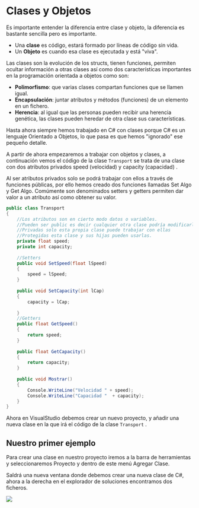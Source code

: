 # Clases y Objetos
Es importante entender la diferencia entre clase y objeto, la diferencia es bastante sencilla pero es importante.

- Una **clase** es código, estará formado por líneas de código sin vida.
- Un **Objeto** es cuando esa clase es ejecutada y está "viva".

Las clases son la evolución de los structs, tienen funciones, permiten ocultar información a otras clases así como dos características importantes en la programación orientada a objetos como son:

* **Polimorfismo**: que varias clases compartan funciones que se llamen igual.
* **Encapsulación**: juntar atributos y métodos (funciones) de un elemento en un fichero.
* **Herencia**: al igual que las personas pueden recibir una herencia genética, las clases pueden heredar de otra clase sus características.



Hasta ahora siempre hemos trabajado en C# con clases porque C# es un lenguaje Orientado a Objetos, lo que pasa es que hemos "ignorado" ese pequeño detalle.

A partir de ahora empezaremos a trabajar con objetos y clases, a continuación vemos el código de la clase ```Transport``` se trata de una clase con dos atributos privados speed (velocidad) y capacity (capacidad) .

Al ser atributos privados solo se podrá trabajar con ellos a través de funciones públicas, por ello hemos creado dos funciones llamadas Set Algo y Get Algo. Comúmente son denominados setters y getters permiten dar valor a un atributo así como obtener su valor.

```csharp
public class Transport
{
    //Los atributos son en cierto modo datos o variables.
    //Pueden ser public es decir cualquier otra clase podría modificarlas y leerlas
    //Privadas solo esta propia clase puede trabajar con ellas
    //Protegidas esta clase y sus hijas pueden usarlas.
    private float speed;
 	private int capacity;   
    
    //Setters
    public void SetSpeed(float lSpeed)
    {
        speed = lSpeed;
    }
    
    public void SetCapacity(int lCap)
    {
        capacity = lCap;
        
    }
    //Getters
    public float GetSpeed()
    {
        return speed;
    }
    
    public float GetCapacity()
    {
        return capacity;
    }
    
    public void Mostrar()
    {
        Console.WriteLine("Velocidad " + speed);
        Console.WriteLine("Capacidad "  + capacity);
    }
}
```



Ahora en VisualStudio debemos crear un nuevo proyecto, y añadir una nueva clase en la que irá el código de la clase ```Transport``` .

## Nuestro primer ejemplo

Para crear una clase en nuestro proyecto iremos a la barra de herramientas y seleccionaremos Proyecto y dentro de este menú Agregar Clase.

Saldrá una nueva ventana donde debemos crear una nueva clase de C#, ahora a la derecha en el explorador de soluciones encontramos dos ficheros.

![](https://github.com/cheomm88/RAY/2_Objetos/Imagenes/explorador.png)